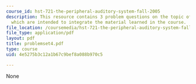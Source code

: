 ```yaml
---
course_id: hst-721-the-peripheral-auditory-system-fall-2005
description: This resource contains 3 problem questions on the topic of efferent control
  which are intended to integrate the material learned in the course.
file_location: /coursemedia/hst-721-the-peripheral-auditory-system-fall-2005/4e5275b3c12a1b67c9bef8a088b970c5_problemset4.pdf
file_type: application/pdf
layout: pdf
title: problemset4.pdf
type: course
uid: 4e5275b3c12a1b67c9bef8a088b970c5

---
```

None
